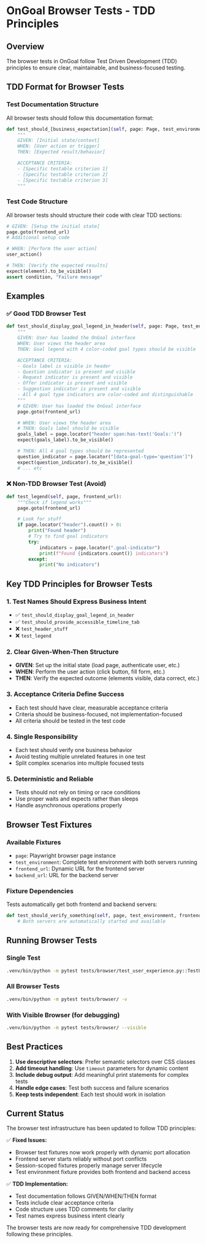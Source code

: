 # OnGoal Browser Tests - TDD Principles

## Overview

The browser tests in OnGoal follow Test Driven Development (TDD) principles to ensure clear, maintainable, and business-focused testing.

## TDD Format for Browser Tests

### Test Documentation Structure

All browser tests should follow this documentation format:

```python
def test_should_[business_expectation](self, page: Page, test_environment, frontend_url):
    """
    GIVEN: [Initial state/context]
    WHEN: [User action or trigger]
    THEN: [Expected result/behavior]

    ACCEPTANCE CRITERIA:
    - [Specific testable criterion 1]
    - [Specific testable criterion 2]
    - [Specific testable criterion 3]
    """
```

### Test Code Structure

All browser tests should structure their code with clear TDD sections:

```python
# GIVEN: [Setup the initial state]
page.goto(frontend_url)
# Additional setup code

# WHEN: [Perform the user action]
user_action()

# THEN: [Verify the expected results]
expect(element).to_be_visible()
assert condition, "Failure message"
```

## Examples

### ✅ Good TDD Browser Test

```python
def test_should_display_goal_legend_in_header(self, page: Page, test_environment, frontend_url):
    """
    GIVEN: User has loaded the OnGoal interface
    WHEN: User views the header area
    THEN: Goal legend with 4 color-coded goal types should be visible

    ACCEPTANCE CRITERIA:
    - Goals label is visible in header
    - Question indicator is present and visible
    - Request indicator is present and visible
    - Offer indicator is present and visible
    - Suggestion indicator is present and visible
    - All 4 goal type indicators are color-coded and distinguishable
    """
    # GIVEN: User has loaded the OnGoal interface
    page.goto(frontend_url)

    # WHEN: User views the header area
    # THEN: Goals label should be visible
    goals_label = page.locator("header span:has-text('Goals:')")
    expect(goals_label).to_be_visible()

    # THEN: All 4 goal types should be represented
    question_indicator = page.locator("[data-goal-type='question']")
    expect(question_indicator).to_be_visible()
    # ... etc
```

### ❌ Non-TDD Browser Test (Avoid)

```python
def test_legend(self, page, frontend_url):
    """Check if legend works"""
    page.goto(frontend_url)

    # Look for stuff
    if page.locator("header").count() > 0:
        print("Found header")
        # Try to find goal indicators
        try:
            indicators = page.locator(".goal-indicator")
            print(f"Found {indicators.count()} indicators")
        except:
            print("No indicators")
```

## Key TDD Principles for Browser Tests

### 1. Test Names Should Express Business Intent
- ✅ `test_should_display_goal_legend_in_header`
- ✅ `test_should_provide_accessible_timeline_tab`
- ❌ `test_header_stuff`
- ❌ `test_legend`

### 2. Clear Given-When-Then Structure
- **GIVEN**: Set up the initial state (load page, authenticate user, etc.)
- **WHEN**: Perform the user action (click button, fill form, etc.)
- **THEN**: Verify the expected outcome (elements visible, data correct, etc.)

### 3. Acceptance Criteria Define Success
- Each test should have clear, measurable acceptance criteria
- Criteria should be business-focused, not implementation-focused
- All criteria should be tested in the test code

### 4. Single Responsibility
- Each test should verify one business behavior
- Avoid testing multiple unrelated features in one test
- Split complex scenarios into multiple focused tests

### 5. Deterministic and Reliable
- Tests should not rely on timing or race conditions
- Use proper waits and expects rather than sleeps
- Handle asynchronous operations properly

## Browser Test Fixtures

### Available Fixtures

- `page`: Playwright browser page instance
- `test_environment`: Complete test environment with both servers running
- `frontend_url`: Dynamic URL for the frontend server
- `backend_url`: URL for the backend server

### Fixture Dependencies

Tests automatically get both frontend and backend servers:
```python
def test_should_verify_something(self, page, test_environment, frontend_url):
    # Both servers are automatically started and available
```

## Running Browser Tests

### Single Test
```bash
.venv/bin/python -m pytest tests/browser/test_user_experience.py::TestUserExperience::test_should_display_goal_legend_in_header -v
```

### All Browser Tests
```bash
.venv/bin/python -m pytest tests/browser/ -v
```

### With Visible Browser (for debugging)
```bash
.venv/bin/python -m pytest tests/browser/ --visible
```

## Best Practices

1. **Use descriptive selectors**: Prefer semantic selectors over CSS classes
2. **Add timeout handling**: Use `timeout` parameters for dynamic content
3. **Include debug output**: Add meaningful print statements for complex tests
4. **Handle edge cases**: Test both success and failure scenarios
5. **Keep tests independent**: Each test should work in isolation

## Current Status

The browser test infrastructure has been updated to follow TDD principles:

✅ **Fixed Issues:**
- Browser test fixtures now work properly with dynamic port allocation
- Frontend server starts reliably without port conflicts
- Session-scoped fixtures properly manage server lifecycle
- Test environment fixture provides both frontend and backend access

✅ **TDD Implementation:**
- Test documentation follows GIVEN/WHEN/THEN format
- Tests include clear acceptance criteria
- Code structure uses TDD comments for clarity
- Test names express business intent clearly

The browser tests are now ready for comprehensive TDD development following these principles.